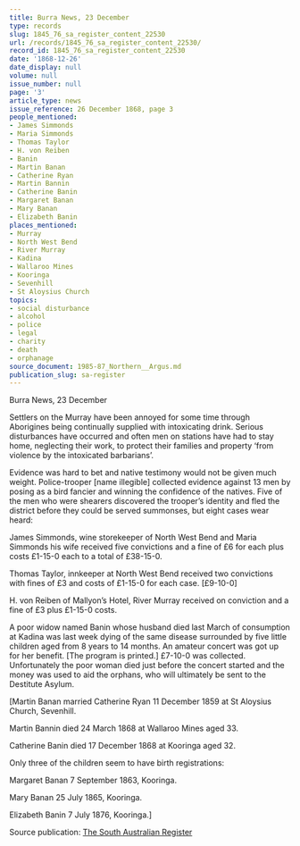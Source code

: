 ```yaml
---
title: Burra News, 23 December
type: records
slug: 1845_76_sa_register_content_22530
url: /records/1845_76_sa_register_content_22530/
record_id: 1845_76_sa_register_content_22530
date: '1868-12-26'
date_display: null
volume: null
issue_number: null
page: '3'
article_type: news
issue_reference: 26 December 1868, page 3
people_mentioned:
- James Simmonds
- Maria Simmonds
- Thomas Taylor
- H. von Reiben
- Banin
- Martin Banan
- Catherine Ryan
- Martin Bannin
- Catherine Banin
- Margaret Banan
- Mary Banan
- Elizabeth Banin
places_mentioned:
- Murray
- North West Bend
- River Murray
- Kadina
- Wallaroo Mines
- Kooringa
- Sevenhill
- St Aloysius Church
topics:
- social disturbance
- alcohol
- police
- legal
- charity
- death
- orphanage
source_document: 1985-87_Northern__Argus.md
publication_slug: sa-register
---
```


Burra News, 23 December

Settlers on the Murray have been annoyed for some time through Aborigines being continually supplied with intoxicating drink.  Serious disturbances have occurred and often men on stations have had to stay home, neglecting their work, to protect their families and property ‘from violence by the intoxicated barbarians’.

Evidence was hard to bet and native testimony would not be given much weight.  Police-trooper [name illegible] collected evidence against 13 men by posing as a bird fancier and winning the confidence of the natives.  Five of the men who were shearers discovered the trooper’s identity and fled the district before they could be served summonses, but eight cases wear heard:

James Simmonds, wine storekeeper of North West Bend and Maria Simmonds his wife received five convictions and a fine of £6 for each plus costs £1-15-0 each to a total of £38-15-0.

Thomas Taylor, innkeeper at North West Bend received two convictions with fines of £3 and costs of £1-15-0 for each case. [£9-10-0]

H. von Reiben of Mallyon’s Hotel, River Murray received on conviction and a fine of £3 plus £1-15-0 costs.

A poor widow named Banin whose husband died last March of consumption at Kadina was last week dying of the same disease surrounded by five little children aged from 8 years to 14 months.  An amateur concert was got up for her benefit.  [The program is printed.]  £7-10-0 was collected.  Unfortunately the poor woman died just before the concert started and the money was used to aid the orphans, who will ultimately be sent to the Destitute Asylum.

[Martin Banan married Catherine Ryan 11 December 1859 at St Aloysius Church, Sevenhill.

Martin Bannin died 24 March 1868 at Wallaroo Mines aged 33.

Catherine Banin died 17 December 1868 at Kooringa aged 32.

Only three of the children seem to have birth registrations:

Margaret Banan 7 September 1863, Kooringa.

Mary Banan 25 July 1865, Kooringa.

Elizabeth Banin 7 July 1876, Kooringa.]

Source publication: [The South Australian Register](/publications/sa-register/)
